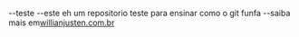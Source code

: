 --teste
--este eh um repositorio teste para ensinar como o git funfa
--saiba mais em[willianjusten.com.br](http://willianjusten.com.br)